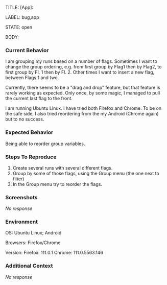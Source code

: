 TITLE:
[App]: 

LABEL:
bug,app

STATE:
open

BODY:
### Current Behavior

I am grouping my runs based on a number of flags.  Sometimes I want to change the group ordering, e.g. from first group by Flag1 then by Flag2, to first group by Fl. 1 then by Fl. 2. Other times I want to insert a new flag, between Flags 1 and two.

Currently, there seems to be a "drag and drop" feature, but that feature is rarely working as expected. Only once, by some magic, I managed to pull the current last flag to the front.

I am running Ubuntu Linux. I have tried both Firefox and Chrome. To be on the safe side, I also tried reordering from the my Android (Chrome again) but to no success.

### Expected Behavior

Being able to reorder group variables.

### Steps To Reproduce

1. Create several runs with several different flags.
2. Group by some of those flags, using the Group menu (the one next to filter)
3. In the Group menu try to reorder the flags.

### Screenshots

_No response_

### Environment

OS: Ubuntu Linux; Android

Browsers: Firefox/Chrome

Version:
Firefox: 111.0.1
Chrome: 111.0.5563.146

### Additional Context

_No response_

